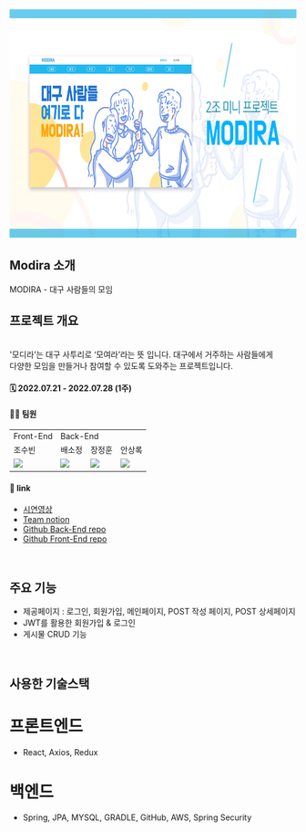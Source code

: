 <div align = center>
<img src="src/main/resources/static/images/main1.jpg" width="700" height="400" />
</div>

## Modira 소개
MODIRA - 대구 사람들의 모임
## 프로젝트 개요
<br>
'모디라’는 대구 사투리로 ‘모여라’라는 뜻 입니다. 대구에서 거주하는 사람들에게
<br>
다양한 모임을 만들거나 참여할 수 있도록 도와주는 프로젝트입니다. 

#### 🗓 2022.07.21 - 2022.07.28 (1주)
#### 🙋‍♂️ 팀원

<table>
  <tr>
    <td colspan="1">Front-End</td>
    <td colspan="3">Back-End</td>
  </tr>
  <tr>
    <td>조수빈</td>
    <td>배소정</td>
    <td>장정훈</td>
    <td>안상록</td>
  </tr>
  <tr>
    <td><img src="https://img.shields.io/badge/React-61DAFB?style=flat-square&logo=React&logoColor=white"/></td>
    <td><img src="https://img.shields.io/badge/Springboot-6DB33F?style=flat-square&logo=Springboot&logoColor=white"/></td>
    <td><img src="https://img.shields.io/badge/Springboot-6DB33F?style=flat-square&logo=Springboot&logoColor=white"/></td>
    <td><img src="https://img.shields.io/badge/Springboot-6DB33F?style=flat-square&logo=Springboot&logoColor=white"/></td>
  </tr>
</table>


#### 🔗 link

- [시연영상](https://youtu.be/zuK9re3IYMM)
- [Team notion](https://www.notion.so/SA-2-6b7a177966d849e99425a7bceb5d7ba2#49ab9ad773c94ceebf61fa3f773112c6)
- [Github Back-End repo](https://github.com/AhnSangRok/Modira)
- [Github Front-End repo](https://github.com/whtnqls124578/react_miniproject)

<br>

## 주요 기능
- 제공페이지 : 로그인, 회원가입, 메인페이지, POST 작성 페이지, POST 상세페이지
- JWT를 활용한 회원가입 & 로그인
- 게시물 CRUD 기능 

<br>

## 사용한 기술스택
# 프론트엔드
- React, Axios, Redux
# 백엔드
- Spring, JPA, MYSQL, GRADLE, GitHub, AWS, Spring Security